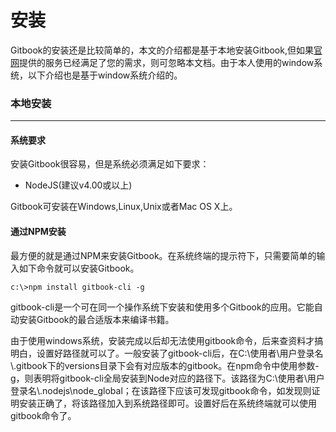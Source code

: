 # 安装

​	Gitbook的安装还是比较简单的，本文的介绍都是基于本地安装Gitbook,但如果[官网](https://www.gitbook.com)提供的服务已经满足了您的需求，则可忽略本文档。由于本人使用的window系统，以下介绍也是基于window系统介绍的。

### 本地安装

---

#### 系统要求

安装Gitbook很容易，但是系统必须满足如下要求：

- NodeJS(建议v4.00或以上)

Gitbook可安装在Windows,Linux,Unix或者Mac OS X上。

#### 通过NPM安装

最方便的就是通过NPM来安装Gitbook。在系统终端的提示符下，只需要简单的输入如下命令就可以安装Gitbook。

```
c:\>npm install gitbook-cli -g
```

gitbook-cli是一个可在同一个操作系统下安装和使用多个Gitbook的应用。它能自动安装Gitbook的最合适版本来编译书籍。

由于使用windows系统，安装完成以后却无法使用gitbook命令，后来查资料才搞明白，设置好路径就可以了。一般安装了gitbook-cli后，在C:\使用者\用户登录名\\.gitbook下的versions目录下会有对应版本的gitbook。在npm命令中使用参数-g，则表明将gitbook-cli全局安装到Node对应的路径下。该路径为C:\使用者\用户登录名\\.nodejs\node_global；在该路径下应该可发现gitbook命令，如发现则证明安装正确了，将该路径加入到系统路径即可。设置好后在系统终端就可以使用gitbook命令了。